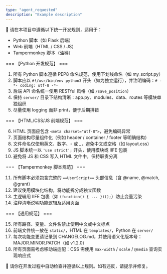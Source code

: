 ```yaml
---
type: "agent_requested"
description: "Example description"
---
```

📌 请在本项目中遵循以下统一开发规则，适用于：
- Python 脚本（如 Flask 后端）
- Web 前端（HTML / CSS / JS）
- Tampermonkey 脚本（油猴）

=== 【Python 开发规范】 ===

1. 所有 Python 脚本遵循 PEP8 命名规范，使用下划线命名（如 my_script.py）
2. 脚本应以 `#!/usr/bin/env python3` 开头（如为独立运行），并注明编码：`# -*- coding: utf-8 -*-`
3. 后端 API 命名统一使用 RESTful 风格（如 `/save_position`）
4. 保持 `server/` 目录下结构清晰：app.py、modules、data、routes 等模块单独组织
5. 尽量使用 logging 而非 print，便于后期排错

=== 【HTML/CSS/JS 前端规范】 ===

6. HTML 页面应包含 `<meta charset="utf-8">`，避免编码异常
7. 页面结构尽量组件化（例如 header / container / footer 等明确结构）
8. 文件命名仅使用英文、数字、- 或 _，避免中文或空格（如 layout.css）
9. JS 脚本统一以 `'use strict';` 开头，使用模块或 IIFE 包裹
10. 避免将 JS 和 CSS 写入 HTML 文件中，保持职责分离

=== 【Tampermonkey 脚本规范】 ===

11. 所有脚本必须包含完整的 `==UserScript==` 头部信息（含 @name, @match, @grant）
12. 建议使用模块化结构，将功能拆分成独立函数
13. 主逻辑用 IIFE 包裹（如 `(function() { ... })();`）防止变量污染
14. 注释清晰说明功能逻辑及适用页面

=== 【通用规范】 ===

15. 所有路径、变量、文件名禁止使用中文或中文标点
16. 前端文件统一放在 `static/`，HTML 在 `templates/`，Python 在 `server/`
17. 每次功能变更请记录到 CHANGELOG.md，并使用语义化版本号：MAJOR.MINOR.PATCH（如 v1.2.0）
18. 所有页面需考虑移动端适配：CSS 需使用 `max-width` / `scale` / `@media` 查询实现响应式

📌 请你在开发过程中自动检查并遵循以上规则。如有违反，请提示并修复。
